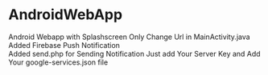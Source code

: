 # AndroidWebApp

Android Webapp with Splashscreen Only Change Url in MainActivity.java
<br>
Added Firebase Push Notification
<br>
Added send.php for Sending Notification Just add Your Server Key and Add Your google-services.json file
